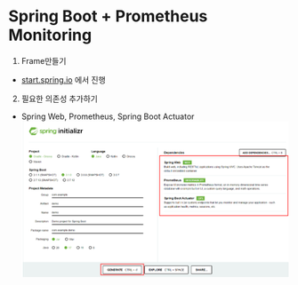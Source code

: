 # Spring Boot + Prometheus Monitoring

1. Frame만들기
* [start.spring.io](start.sping.io) 에서 진행  
  
2. 필요한 의존성 추가하기
* Spring Web, Prometheus, Spring Boot Actuator
![start.spring.io 화면](../png/prometheus/springboot_create.png)